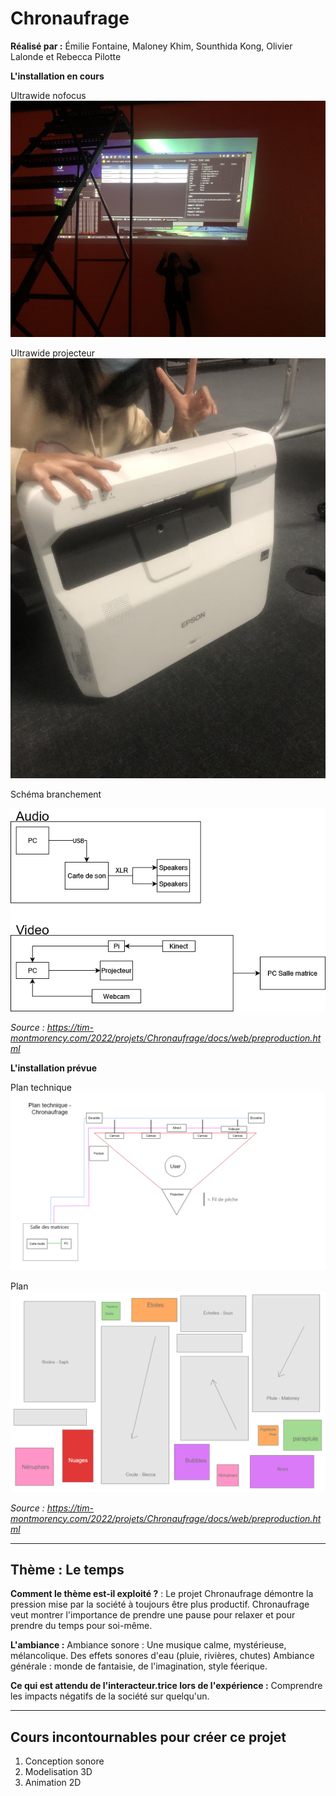 # Chronaufrage

**Réalisé par :** Émilie Fontaine, Maloney Khim, Sounthida Kong, Olivier Lalonde et Rebecca Pilotte

**L'installation en cours** 

Ultrawide nofocus
![Ultra nofocus](medias/photographies/ultra_wide_nofocus.jpg)

Ultrawide projecteur
![Ultra projecteur](medias/photographies/ultrawide_projecteurs.jpeg)

Schéma branchement

![schema branchement](medias/photographies/Schema_branchement.png)


*Source : https://tim-montmorency.com/2022/projets/Chronaufrage/docs/web/preproduction.html*


**L'installation prévue** 

Plan technique
![plan technique](medias/photographies/plan_technique.png)

Plan
![Plan](medias/photographies/Plan_2.png)



*Source : https://tim-montmorency.com/2022/projets/Chronaufrage/docs/web/preproduction.html*

---

## Thème : Le temps

**Comment le thème est-il exploité ?** :
Le projet Chronaufrage démontre la pression mise par la société à toujours être plus productif. Chronaufrage veut montrer l'importance de prendre une pause pour relaxer et pour prendre du temps pour soi-même.


**L'ambiance :**
Ambiance sonore : Une musique calme, mystérieuse, mélancolique. Des effets sonores d'eau (pluie, rivières, chutes)
Ambiance générale : monde de fantaisie, de l'imagination, style féerique.

**Ce qui est attendu de l'interacteur.trice lors de l'expérience :**
Comprendre les impacts négatifs de la société sur quelqu'un.

---

## Cours incontournables pour créer ce projet

1. Conception sonore
2. Modelisation 3D
3. Animation 2D


